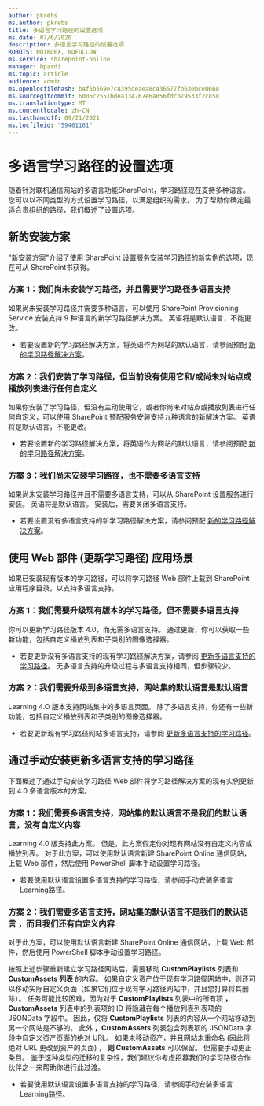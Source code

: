 ```yaml
---
author: pkrebs
ms.author: pkrebs
title: 多语言学习路径的设置选项
ms.date: 07/6/2020
description: 多语言学习路径的设置选项
ROBOTS: NOINDEX, NOFOLLOW
ms.service: sharepoint-online
manager: bpardi
ms.topic: article
audience: admin
ms.openlocfilehash: b4f5b569e7c8395deaea8c436577fb630bce0668
ms.sourcegitcommit: 6005c2551bdea334767e6a056fdcb79533f2c858
ms.translationtype: MT
ms.contentlocale: zh-CN
ms.lasthandoff: 09/21/2021
ms.locfileid: "59461161"
---
```

# <a name="setup-options-for-pathways-for-multilingual-learning"></a>多语言学习路径的设置选项
随着针对联机通信网站的多语言功能SharePoint，学习路径现在支持多种语言。 您可以以不同类型的方式设置学习路径，以满足组织的需求。 为了帮助你确定最适合贵组织的路径，我们概述了设置选项。 

## <a name="new-install-scenarios"></a>新的安装方案
"新安装方案"介绍了使用 SharePoint 设置服务安装学习路径的新实例的选项，现在可从 SharePoint书获得。

### <a name="scenario-1-we-have-not-installed-learning-pathways-and-need-learning-pathways-multilingual-support"></a>方案 1：我们尚未安装学习路径，并且需要学习路径多语言支持 
如果尚未安装学习路径并需要多种语言，可以使用 SharePoint Provisioning Service 安装支持 9 种语言的新学习路径解决方案。 英语将是默认语言，不能更改。 
- 若要设置新的学习路径解决方案，将英语作为网站的默认语言，请参阅预配 [新的学习路径解决方案](custom_provision_ml.md)。

### <a name="scenario-2-we-installed-learning-pathways-but-arent-currently-using-it-andor-havent-made-any-customization-to-the-site-or-playlists"></a>方案 2：我们安装了学习路径，但当前没有使用它和/或尚未对站点或播放列表进行任何自定义 
如果你安装了学习路径，但没有主动使用它，或者你尚未对站点或播放列表进行任何自定义，可以使用 SharePoint 预配服务安装支持九种语言的新解决方案。 英语将是默认语言，不能更改。 
- 若要设置新的学习路径解决方案，将英语作为网站的默认语言，请参阅预配 [新的学习路径解决方案](custom_provision_ml.md)。

### <a name="scenario-3-we-havent-installed-learning-pathways-and-dont-need-multilingual-support"></a>方案 3：我们尚未安装学习路径，也不需要多语言支持 
如果尚未安装学习路径并且不需要多语言支持，可以从 SharePoint 设置服务进行安装。 英语将是默认语言。 安装后，需要关闭多语言支持。 
- 若要设置没有多语言支持的新学习路径解决方案，请参阅预配 [新的学习路径解决方案](custom_provision_ml.md)。

## <a name="update-learning-pathways-with-a-web-part-upload-scenarios"></a>使用 Web 部件 (更新学习路径) 应用场景
如果已安装现有版本的学习路径，可以将学习路径 Web 部件上载到 SharePoint 应用程序目录，以支持多语言支持。 

### <a name="scenario-1-we-need-to-upgrade-an-existing-version-of-learning-pathways-but-dont-need-multilingual-support"></a>方案 1：我们需要升级现有版本的学习路径，但不需要多语言支持
你可以更新学习路径版本 4.0，而无需多语言支持。 通过更新，你可以获取一些新功能，包括自定义播放列表和子类别的图像选择器。 

- 若要更新没有多语言支持的现有学习路径解决方案，请参阅 [更新多语言支持的学习路径](custom_update_ml.md)。 无多语言支持的升级过程与多语言支持相同，但步骤较少。 

### <a name="scenario-2-we-need-to-upgrade-to-multilingual-support-and-the-default-language-of-the-site-collection-is-our-default-language"></a>方案 2：我们需要升级到多语言支持，网站集的默认语言是默认语言
Learning 4.O 版本支持网站集中的多语言页面。 除了多语言支持，你还有一些新功能，包括自定义播放列表和子类别的图像选择器。 
- 若要更新现有学习路径网站多语言支持，请参阅 [更新多语言支持的学习路径](custom_update_ml.md)。 

## <a name="update-learning-pathways-for-multilingual-support-with-manual-install"></a>通过手动安装更新多语言支持的学习路径 
下面概述了通过手动安装学习路径 Web 部件将学习路径解决方案的现有实例更新到 4.0 多语言版本的方案。 

### <a name="scenario-1-we-need-multilingual-support-and-the-default-language-of-the-site-collection-is-not-our-default-language--no-custom-content"></a>方案 1：我们需要多语言支持，网站集的默认语言不是我们的默认语言，没有自定义内容 
Learning 4.0 版支持此方案。 但是，此方案假定你对现有网站没有自定义内容或播放列表。 对于此方案，可以使用默认语言新建 SharePoint Online 通信网站，上载 Web 部件，然后使用 PowerShell 脚本手动设置学习路径。 
- 若要使用默认语言设置多语言支持的学习路径，请参阅手动安装多语言Learning[路径](custom_manualsetup_ml.md)。

### <a name="scenario-2-we-need-multilingual-support-and-the-default-language-of-the-site-collection-is-not-our-default-language--plus-we-have-custom-content"></a>方案 2：我们需要多语言支持，网站集的默认语言不是我们的默认语言 ，而且我们还有自定义内容 
对于此方案，可以使用默认语言新建 SharePoint Online 通信网站，上载 Web 部件，然后使用 PowerShell 脚本手动设置学习路径。 

按照上述步骤重新建立学习路径网站后，需要移动 **CustomPlaylists** 列表和 **CustomAssets 列表** 的内容。 如果自定义资产位于现有学习路径网站中，则还可以移动实际自定义页面（如果它们位于现有学习路径网站中，并且您打算将其删除）。 任务可能比较困难，因为对于 **CustomPlaylists** 列表中的所有项 **，CustomAssets** 列表中的列表项的 ID 将隐藏在每个播放列表列表项的 JSONData 字段中。 因此，仅将 **CustomPlaylists** 列表的内容从一个网站移动到另一个网站是不够的。 此外 **，CustomAssets** 列表包含列表项的 JSONData 字段中自定义资产页面的绝对 URL。 如果未移动资产，并且网站未重命名 (因此将绝对 URL 更改到资产的页面) ， **则 CustomAssets** 可以保留。 但需要手动更正条目。 鉴于这种类型的迁移的复杂性，我们建议你考虑招募我们的学习路径合作伙伴之一来帮助你进行此过渡。
- 若要使用默认语言设置多语言支持的学习路径，请参阅手动安装多语言Learning[路径](custom_manualsetup_ml.md)。


